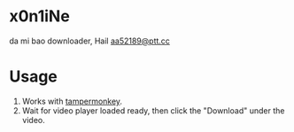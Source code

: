 # x0n1iNe
da mi bao downloader, Hail aa52189@ptt.cc

Usage
====

1. Works with [tampermonkey](http://tampermonkey.net/).
2. Wait for video player loaded ready, then click the "Download" under the video.
